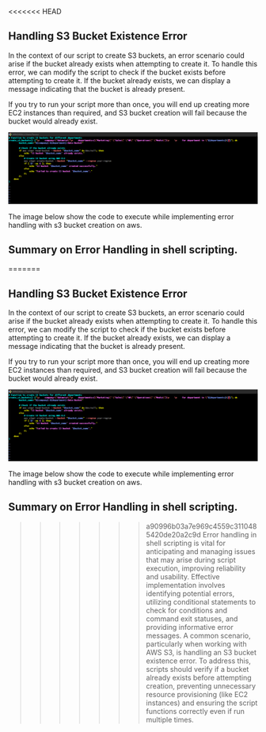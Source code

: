<<<<<<< HEAD
## Handling S3 Bucket Existence Error
In the context of our script to create S3 buckets, an error scenario could arise if the bucket already exists when attempting to create it. To handle this error, we can modify the script to check if the bucket exists before attempting to create it. If the bucket already exists, we can display a message indicating that the bucket is already present.

If you try to run your script more than once, you will end up creating more EC2 instances than required, and S3 bucket creation will fail because the bucket would already exist.

![](./Img7/A.png)

The image below show the code to execute while implementing error handling with s3 bucket creation on aws. 




## Summary on Error Handling in shell scripting. 

=======
## Handling S3 Bucket Existence Error
In the context of our script to create S3 buckets, an error scenario could arise if the bucket already exists when attempting to create it. To handle this error, we can modify the script to check if the bucket exists before attempting to create it. If the bucket already exists, we can display a message indicating that the bucket is already present.

If you try to run your script more than once, you will end up creating more EC2 instances than required, and S3 bucket creation will fail because the bucket would already exist.

![](./Img7/A.png)

The image below show the code to execute while implementing error handling with s3 bucket creation on aws. 




## Summary on Error Handling in shell scripting. 

>>>>>>> a90996b03a7e969c4559c3110485420de20a2c9d
Error handling in shell scripting is vital for anticipating and managing issues that may arise during script execution, improving reliability and usability. Effective implementation involves identifying potential errors, utilizing conditional statements to check for conditions and command exit statuses, and providing informative error messages. A common scenario, particularly when working with AWS S3, is handling an S3 bucket existence error. To address this, scripts should verify if a bucket already exists before attempting creation, preventing unnecessary resource provisioning (like EC2 instances) and ensuring the script functions correctly even if run multiple times.